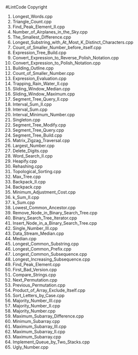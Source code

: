 #LintCode Copyright
1. Longest_Words.cpp
2. Triangle_Count.cpp
3. Find_Peak_Element_II.cpp
4. Number_of_Airplanes_in_the_Sky.cpp
5. The_Smallest_Difference.cpp
6. Longest_Substring_with_At_Most_K_Distinct_Characters.cpp
7. Count_of_Smaller_Number_before_itself.cpp
8. Expression_Tree_Build.cpp
9. Convert_Expression_to_Reverse_Polish_Notation.cpp
10. Convert_Expression_to_Polish_Notation.cpp
11. Building_Outline.cpp
12. Count_of_Smaller_Number.cpp
13. Expression_Evaluation.cpp
14. Trapping_Rain_Water_II.cpp
15. Sliding_Window_Median.cpp
16. Sliding_Window_Maximum.cpp
17. Segment_Tree_Query_II.cpp
18. Interval_Sum_II.cpp
19. Interval_Sum.cpp
20. Interval_Minimum_Number.cpp
21. Singleton.cpp
22. Segment_Tree_Modify.cpp
23. Segment_Tree_Query.cpp
24. Segment_Tree_Build.cpp
25. Matrix_Zigzag_Traversal.cpp
26. Largest_Number.cpp
27. Delete_Digits.cpp
28. Word_Search_II.cpp
29. Heapify.cpp
30. Rehashing.cpp
31. Topological_Sorting.cpp
32. Max_Tree.cpp
33. Backpack_II.cpp
34. Backpack.cpp
35. Minimum_Adjustment_Cost.cpp
36. k_Sum_II.cpp
37. k_Sum.cpp
38. Lowest_Common_Ancestor.cpp
39. Remove_Node_in_Binary_Search_Tree.cpp
40. Binary_Search_Tree_Iterator.cpp
41. Insert_Node_in_a_Binary_Search_Tree.cpp
42. Single_Number_III.cpp
43. Data_Stream_Median.cpp
44. Median.cpp
45. Longest_Common_Substring.cpp
46. Longest_Common_Prefix.cpp
47. Longest_Common_Subsequence.cpp
48. Longest_Increasing_Subsequence.cpp
49. Find_Peak_Element.cpp
50. First_Bad_Version.cpp
51. Compare_Strings.cpp
52. Next_Permutation.cpp
53. Previous_Permutation.cpp
54. Product_of_Array_Exclude_Itself.cpp
55. Sort_Letters_by_Case.cpp
56. Majority_Number_III.cpp
57. Majority_Number_II.cpp
58. Majority_Number.cpp
59. Maximum_Subarray_Difference.cpp
60. Minimum_Subarray.cpp
61. Maximum_Subarray_III.cpp
62. Maximum_Subarray_II.cpp
63. Maximum_Subarray.cpp
64. Implement_Queue_by_Two_Stacks.cpp
65. Ugly_Number.cpp
